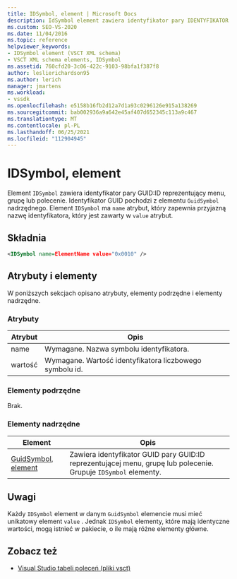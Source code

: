 ```yaml
---
title: IDSymbol, element | Microsoft Docs
description: IdSymbol element zawiera identyfikator pary IDENTYFIKATOR GUID:ID, który reprezentuje menu, grupy lub polecenia.
ms.custom: SEO-VS-2020
ms.date: 11/04/2016
ms.topic: reference
helpviewer_keywords:
- IDSymbol element (VSCT XML schema)
- VSCT XML schema elements, IDSymbol
ms.assetid: 760cfd20-3c06-422c-9103-98bfa1f387f8
author: leslierichardson95
ms.author: lerich
manager: jmartens
ms.workload:
- vssdk
ms.openlocfilehash: e5158b16fb2d12a7d1a93c0296126e915a138269
ms.sourcegitcommit: bab002936a9a642e45af407d652345c113a9c467
ms.translationtype: MT
ms.contentlocale: pl-PL
ms.lasthandoff: 06/25/2021
ms.locfileid: "112904945"
---
```

# <a name="idsymbol-element"></a>IDSymbol, element
Element `IDSymbol` zawiera identyfikator pary GUID:ID reprezentujący menu, grupę lub polecenie. Identyfikator GUID pochodzi z elementu `GuidSymbol` nadrzędnego. Element `IDSymbol` ma `name` atrybut, który zapewnia przyjazną nazwę identyfikatora, który jest zawarty w `value` atrybut.

## <a name="syntax"></a>Składnia

```xml
<IDSymbol name=ElementName value="0x0010" />
```

## <a name="attributes-and-elements"></a>Atrybuty i elementy
 W poniższych sekcjach opisano atrybuty, elementy podrzędne i elementy nadrzędne.

### <a name="attributes"></a>Atrybuty

|Atrybut|Opis|
|---------------|-----------------|
|name|Wymagane. Nazwa symbolu identyfikatora.|
|wartość|Wymagane. Wartość identyfikatora liczbowego symbolu id.|

### <a name="child-elements"></a>Elementy podrzędne
 Brak.

### <a name="parent-elements"></a>Elementy nadrzędne

|Element|Opis|
|-------------|-----------------|
|[GuidSymbol, element](../extensibility/guidsymbol-element.md)|Zawiera identyfikator GUID pary GUID:ID reprezentującej menu, grupę lub polecenie. Grupuje `IDSymbol` elementy.|

## <a name="remarks"></a>Uwagi
 Każdy `IDSymbol` element w danym `GuidSymbol` elemencie musi mieć unikatowy element `value` . Jednak `IDSymbol` elementy, które mają identyczne wartości, mogą istnieć w pakiecie, o ile mają różne elementy główne.

## <a name="see-also"></a>Zobacz też
- [Visual Studio tabeli poleceń (pliki vsct)](../extensibility/internals/visual-studio-command-table-dot-vsct-files.md)
